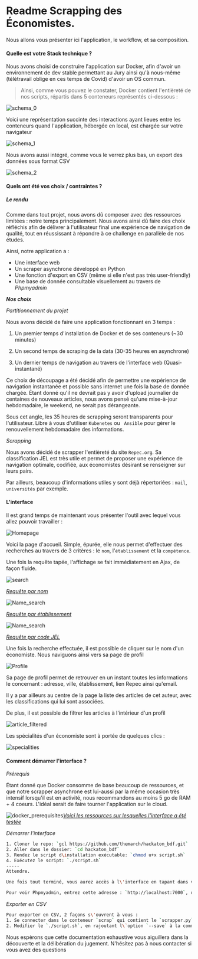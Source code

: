 # Readme Scrapping des Économistes.

Nous allons vous présenter ici l'application, le workflow, et sa composition.

#### Quelle est votre Stack technique ?

Nous avons choisi de construire l'application sur Docker, afin d'avoir un environnement de dev stable permettant au Jury ainsi qu'à nous-même (télétravail oblige en ces temps de Covid) d'avoir un OS commun.

> Ainsi, comme vous pouvez le constater, Docker contient l'entièreté de nos scripts, répartis dans 5 conteneurs représentés ci-dessous :

![schema_0](./image_readme/schema_0.png)

Voici une représentation succinte des interactions ayant lieues entre les conteneurs quand l'application, hébergée en local, est chargée sur votre navigateur

![schema_1](./image_readme/schema_1.png)

Nous avons aussi intégré, comme vous le verrez plus bas, un export des données sous format CSV

![schema_2](./image_readme/schema_2.png)


#### Quels ont été vos choix / contraintes ?

##### *Le rendu*

Comme dans tout projet, nous avons dû composer avec des ressources limitées : notre temps principalement. Nous avons ainsi dû faire des choix réfléchis afin de délivrer à l'utilisateur final une expérience de navigation de qualité, tout en réussissant à répondre à ce challenge en parallèle de nos études.

Ainsi, notre application a :

* Une interface web
* Un scraper asynchrone développé en Python
* Une fonction d'export en CSV (même si elle n'est pas très user-friendly)
* Une base de donnée consultable visuellement au travers de *Phpmyadmin*

***Nos choix***

*Partitionnement du projet*

Nous avons décidé de faire une application fonctionnant en 3 temps  : 

1. Un premier temps d'installation de Docker et de ses conteneurs (~30 minutes)

2. Un second temps de scraping de la data (30-35 heures en asynchrone)

3. Un dernier temps de navigation au travers de l'interface web (Quasi-instantané)

Ce choix de découpage a été décidé afin de permettre une expérience de navigation instantanée et possible sans internet une fois la base de donnée chargée. Étant donné qu'il ne devrait pas y avoir d'upload journalier de centaines de nouveaux articles, nous avons pensé qu'une mise-à-jour hebdomadaire, le weekend, ne serait pas dérangeante.

Sous cet angle, les 35 heures de scrapping seront transparents pour l'utilisateur. Libre à vous d'utiliser `Kubenetes`  ou ` Ansible` pour gérer le renouvellement hebdomadaire des informations.

*Scrapping*

Nous avons décidé de scrapper l'entièreté du site `Repec.org`. Sa classification JEL est très utile et permet de proposer une expérience de navigation optimale, codifiée, aux économistes désirant se renseigner sur leurs pairs.

Par ailleurs, beaucoup d'informations utiles y sont déjà répertoriées : `mail`, `universités` par exemple.

#### L'interface

Il est grand temps de maintenant vous présenter l'outil avec lequel vous allez pouvoir travailler :

![Homepage](./image_readme/image-20200701015425644.png)

Voici la page d'accueil. Simple, épurée, elle nous permet d'effectuer des recherches au travers de 3 critères : le `nom`, l'`établissement` et la `compétence`.

Une fois la requête tapée, l'affichage se fait immédiatement en Ajax, de façon fluide.

![search](./image_readme/image-20200701015536853.png)

*<u>Requête par nom</u>*

![Name_search](./image_readme/image-20200701020419543.png)

*<u>Requête par établissement</u>*

![Name_search](./image_readme/image-20200701020444363.png)

*<u>Requête par code JEL</u>*



Une fois la recherche effectuée, il est possible de cliquer sur le nom d'un économiste. Nous naviguons ainsi vers sa page de profil

![Profile](./image_readme/image-20200701020605348.png)

Sa page de profil permet de retrouver en un instant toutes les informations le concernant : adresse, ville, établissement, lien Repec ainsi qu'email.

Il y a par ailleurs au centre de la page la liste des articles de cet auteur, avec les classifications qui lui sont associées.

De plus, il est possible de filtrer les articles à l'intérieur d'un profil

![article_filtered](./image_readme/image-20200701021341845.png)

Les spécialités d'un économiste sont à portée de quelques clics :

![specialities](./image_readme/image-20200701021423069.png)

#### Comment démarrer l'interface ?

*Prérequis*

Étant donné que Docker consomme de base beaucoup de ressources, et que notre scrapper asynchrone est lui-aussi par la même occasion très intensif lorsqu'il est en activité, nous recommandons au moins 5 go de RAM + 4 coeurs. L'idéal serait de faire tourner l'application sur le cloud.

![docker_prerequisites](./image_readme/image-20200701025116850.png)<u>*Voici les ressources sur lesquelles l'interface a été testée*</u>

*Démarrer l'interface*

```bash
1. Cloner le repo: `gcl https://github.com/themarch/hackaton_bdf.git` 
2. Aller dans le dossier: `cd hackaton_bdf`
3. Rendez le script d\installation exécutable: `chmod u+x script.sh`
4. Exécutez le script: `./script.sh`
-----
Attendre. 

Une fois tout terminé, vous aurez accès à l\'interface en tapant dans votre barre de recherche : `http://localhost`

Pour voir Phpmyadmin, entrez cette adresse : `http://localhost:7000`, user et mot de passe : `root` (sans guillemets)

```

*Exporter en CSV*

```bash
Pour exporter en CSV, 2 façons s\'ouvrent à vous :
1. Se connecter dans le conteneur `scrap` qui contient le `scrapper.py`, et l\'exécuter avec l\'option `--save`
2. Modifier le `./script.sh`, en rajoutant l\`option `--save` à la commande : `docker-compose exec $scrap python ./scraper.py`
```


Nous espèrons que cette documentation exhaustive vous aiguillera dans la découverte et la délibération du jugement. N'hésitez pas à nous contacter si vous avez des questions
